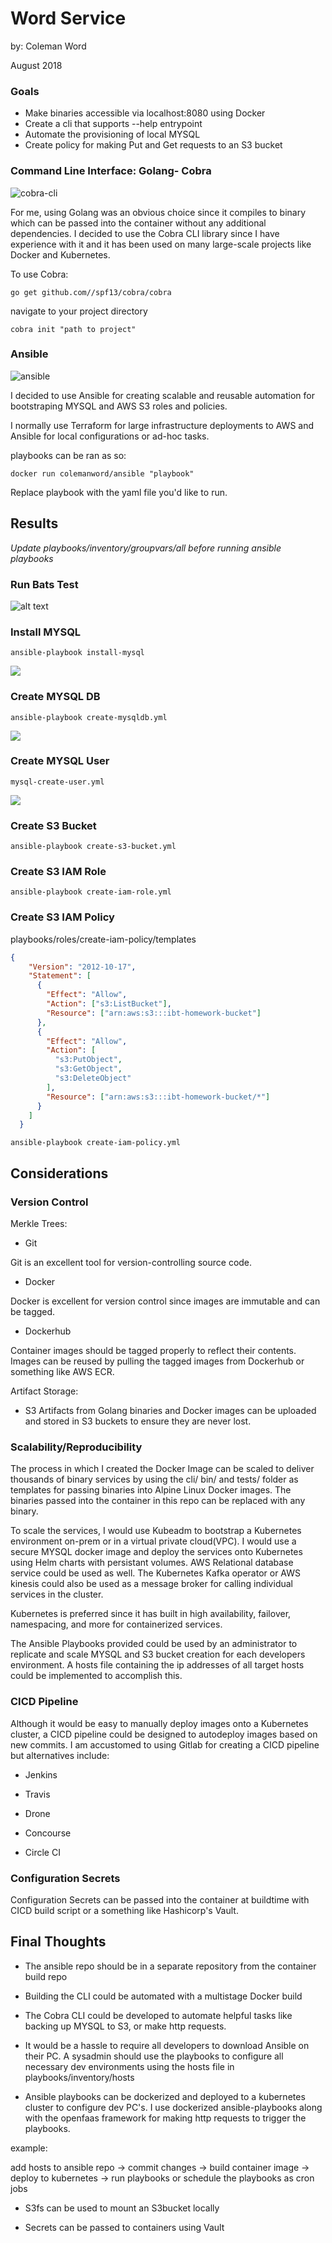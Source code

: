 # Word Service

by: Coleman Word

August 2018

### Goals

* Make binaries accessible via localhost:8080 using Docker
* Create a cli that supports --help entrypoint
* Automate the provisioning of local MYSQL
* Create policy for making Put and Get requests to an S3 bucket

### Command Line Interface: Golang- Cobra


![cobra-cli](https://compositecode.files.wordpress.com/2018/04/cobra.png?w=788)

For me, using Golang was an obvious choice since it compiles to binary which can be passed into the container without any additional dependencies. I decided to use the Cobra CLI library since I have experience with it and it has been used on many large-scale projects like Docker and Kubernetes.


To use Cobra:


```
go get github.com//spf13/cobra/cobra
```
navigate to your project directory


```
cobra init "path to project"
```




### Ansible
![ansible](https://www.fullstackpython.com/img/logos/ansible-wide.png)

I decided to use Ansible for creating scalable and reusable automation for bootstraping MYSQL and AWS S3 roles and policies.

I normally use Terraform for large infrastructure deployments to AWS and Ansible for local configurations or ad-hoc tasks.

playbooks can be ran as so:

```
docker run colemanword/ansible "playbook"
```
Replace playbook with the yaml file you'd like to run.



## Results

 *Update playbooks/inventory/groupvars/all before running ansible playbooks*

### Run Bats Test

![alt text](https://github.com/ops2go/word/blob/master/imgs/bats-success.png?raw=true)



### Install MYSQL

```
ansible-playbook install-mysql
```
![](https://github.com/ops2go/word/blob/master/imgs/install-mysql.png?raw=true)

### Create MYSQL DB



```
ansible-playbook create-mysqldb.yml
```
![](https://github.com/ops2go/word/blob/master/imgs/create-mysqldb.png?raw=true)


### Create MYSQL User



```
mysql-create-user.yml
```

![](https://github.com/ops2go/word/blob/master/imgs/create-mysql-usr.png?raw=true)

### Create S3 Bucket



```
ansible-playbook create-s3-bucket.yml
```



### Create S3 IAM Role

```
ansible-playbook create-iam-role.yml
```



### Create S3 IAM Policy
playbooks/roles/create-iam-policy/templates

```json
{
    "Version": "2012-10-17",
    "Statement": [
      {
        "Effect": "Allow",
        "Action": ["s3:ListBucket"],
        "Resource": ["arn:aws:s3:::ibt-homework-bucket"]
      },
      {
        "Effect": "Allow",
        "Action": [
          "s3:PutObject",
          "s3:GetObject",
          "s3:DeleteObject"
        ],
        "Resource": ["arn:aws:s3:::ibt-homework-bucket/*"]
      }
    ]
  }

```

```
ansible-playbook create-iam-policy.yml
```



## Considerations

### Version Control

Merkle Trees:


*   Git

Git is an excellent tool for version-controlling source code.

*   Docker

Docker is excellent for version control since images are immutable and can be tagged.

*   Dockerhub

Container images should be tagged properly to reflect their contents. Images can be reused by pulling the tagged images from Dockerhub or something like AWS ECR.

Artifact Storage:


*   S3
Artifacts from Golang binaries and Docker images can be uploaded and stored in S3 buckets to ensure they are never lost.








### Scalability/Reproducibility

The process in which I created the Docker Image can be scaled to deliver thousands of binary services by using the cli/ bin/ and tests/ folder as templates for passing binaries into Alpine Linux Docker images. The binaries passed into the container in this repo can be replaced with any binary.

To scale the services, I would use Kubeadm to bootstrap a Kubernetes environment on-prem or in a virtual private cloud(VPC). I would use a secure MYSQL docker image and deploy the services onto Kubernetes using Helm charts with persistant volumes. AWS Relational database service could be used as well. The Kubernetes Kafka operator or AWS kinesis could also be used as a message broker for calling individual services in the cluster.

Kubernetes is preferred since it has built in high availability, failover, namespacing, and more for containerized services. 

The Ansible Playbooks provided could be used by an administrator to replicate and scale MYSQL and S3 bucket creation for each developers environment. A hosts file containing the ip addresses of all target hosts could be implemented to accomplish this.



### CICD Pipeline

Although it would be easy to manually deploy images onto a Kubernetes cluster, a CICD pipeline could be designed to autodeploy images based on new commits.  I am accustomed to using Gitlab for creating a CICD pipeline but alternatives include:

- Jenkins

- Travis

- Drone

- Concourse

- Circle CI






### Configuration Secrets

Configuration Secrets can be passed into the container at buildtime with CICD build script or a something like Hashicorp's Vault.

## Final Thoughts



*   The ansible repo should be in a separate repository from the container build repo

*   Building the CLI could be automated with a multistage Docker build


*   The Cobra CLI could be developed to automate helpful tasks like backing up MYSQL to S3, or make http requests.

*   It would be a hassle to require all developers to download Ansible on their PC. A sysadmin should use the playbooks to configure all necessary dev environments using the hosts file in playbooks/inventory/hosts

*   Ansible playbooks can be dockerized and deployed to a kubernetes cluster to configure dev PC's. I use dockerized ansible-playbooks along with the openfaas framework for making http requests to trigger the playbooks.

example:

add hosts to ansible repo
-> commit changes
-> build container image 
-> deploy to kubernetes
-> run playbooks 
or schedule the playbooks as cron jobs

*  S3fs can be used to mount an S3bucket locally

* Secrets can be passed to containers using Vault
